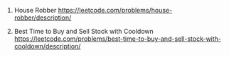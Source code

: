 1. House Robber
   https://leetcode.com/problems/house-robber/description/

2. Best Time to Buy and Sell Stock with Cooldown
   https://leetcode.com/problems/best-time-to-buy-and-sell-stock-with-cooldown/description/
